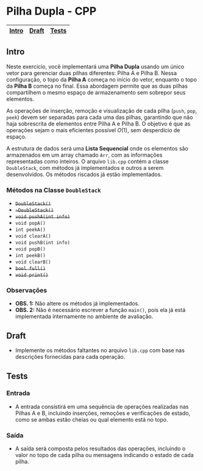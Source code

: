 # Pilha Dupla - CPP

<!-- toch -->
[Intro](#intro) | [Draft](#draft) | [Tests](#tests)
-- | -- | --
<!-- toch -->

## Intro

Neste exercício, você implementará uma **Pilha Dupla** usando um único vetor para gerenciar duas pilhas diferentes: Pilha A e Pilha B. Nessa configuração, o topo da **Pilha A** começa no início do vetor, enquanto o topo da **Pilha B** começa no final. Essa abordagem permite que as duas pilhas compartilhem o mesmo espaço de armazenamento sem sobrepor seus elementos.

As operações de inserção, remoção e visualização de cada pilha (`push`, `pop`, `peek`) devem ser separadas para cada uma das pilhas, garantindo que não haja sobrescrita de elementos entre Pilha A e Pilha B. O objetivo é que as operações sejam o mais eficientes possível $O(1)$, sem desperdício de espaço.

A estrutura de dados será uma **Lista Sequencial** onde os elementos são armazenados em um array chamado `Arr`, com as informações representadas como inteiros. O arquivo `lib.cpp` contém a classe `DoubleStack`, com métodos já implementados e outros a serem desenvolvidos. Os métodos riscados já estão implementados.

### Métodos na Classe `DoubleStack`

- ~~`DoubleStack()`~~
- ~~`~DoubleStack()`~~
- ~~`void pushA(int info)`~~
- `void popA()`
- `int peekA()`
- `void clearA()`
- `void pushB(int info)`
- `void popB()`
- `int peekB()`
- `void clearB()`
- ~~`bool full()`~~
- ~~`void print()`~~

### Observações

- **OBS. 1:** Não altere os métodos já implementados.
- **OBS. 2:** Não é necessário escrever a função `main()`, pois ela já está implementada internamente no ambiente de avaliação.

## Draft

- Implemente os métodos faltantes no arquivo `lib.cpp` com base nas descrições fornecidas para cada operação.

<!-- links .cache/draft -->
<!-- links -->

## Tests

### Entrada

- A entrada consistirá em uma sequência de operações realizadas nas Pilhas A e B, incluindo inserções, remoções e verificações de estado, como se ambas estão cheias ou qual elemento está no topo.

### Saída

- A saída será composta pelos resultados das operações, incluindo o valor no topo de cada pilha ou mensagens indicando o estado de cada pilha.
